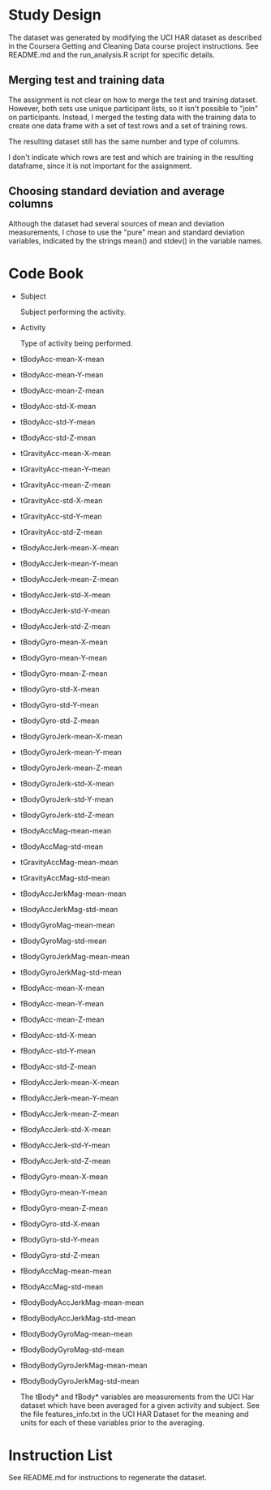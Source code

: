 Study Design
============

The dataset was generated by modifying the UCI HAR dataset as described in the Coursera Getting and Cleaning Data course project instructions.  See README.md and the run_analysis.R script for specific details.

Merging test and training data
------------------------------
The assignment is not clear on how to merge the test and training dataset.  However, both sets use unique participant lists, so it isn't possible to "join" on participants.  Instead, I merged the testing data with the training data to create one data frame with a set of test rows and a set of training rows.

The resulting dataset still has the same number and type of columns.

I don't indicate which rows are test and which are training in the resulting dataframe, since it is not important for the assignment.

Choosing standard deviation and average columns 
-----------------------------------------------
Although the dataset had several sources of mean and deviation measurements, I chose to use the "pure" mean and standard deviation variables, indicated by the strings mean() and stdev() in the variable names.


Code Book
=========

* Subject

  Subject performing the activity.  

* Activity
 
  Type of activity being performed.

* tBodyAcc-mean-X-mean
* tBodyAcc-mean-Y-mean
* tBodyAcc-mean-Z-mean
* tBodyAcc-std-X-mean
* tBodyAcc-std-Y-mean
* tBodyAcc-std-Z-mean
* tGravityAcc-mean-X-mean
* tGravityAcc-mean-Y-mean
* tGravityAcc-mean-Z-mean
* tGravityAcc-std-X-mean
* tGravityAcc-std-Y-mean
* tGravityAcc-std-Z-mean
* tBodyAccJerk-mean-X-mean
* tBodyAccJerk-mean-Y-mean
* tBodyAccJerk-mean-Z-mean
* tBodyAccJerk-std-X-mean
* tBodyAccJerk-std-Y-mean
* tBodyAccJerk-std-Z-mean
* tBodyGyro-mean-X-mean
* tBodyGyro-mean-Y-mean
* tBodyGyro-mean-Z-mean
* tBodyGyro-std-X-mean
* tBodyGyro-std-Y-mean
* tBodyGyro-std-Z-mean
* tBodyGyroJerk-mean-X-mean
* tBodyGyroJerk-mean-Y-mean
* tBodyGyroJerk-mean-Z-mean
* tBodyGyroJerk-std-X-mean
* tBodyGyroJerk-std-Y-mean
* tBodyGyroJerk-std-Z-mean
* tBodyAccMag-mean-mean
* tBodyAccMag-std-mean
* tGravityAccMag-mean-mean
* tGravityAccMag-std-mean
* tBodyAccJerkMag-mean-mean
* tBodyAccJerkMag-std-mean
* tBodyGyroMag-mean-mean
* tBodyGyroMag-std-mean
* tBodyGyroJerkMag-mean-mean
* tBodyGyroJerkMag-std-mean
* fBodyAcc-mean-X-mean
* fBodyAcc-mean-Y-mean
* fBodyAcc-mean-Z-mean
* fBodyAcc-std-X-mean
* fBodyAcc-std-Y-mean
* fBodyAcc-std-Z-mean
* fBodyAccJerk-mean-X-mean
* fBodyAccJerk-mean-Y-mean
* fBodyAccJerk-mean-Z-mean
* fBodyAccJerk-std-X-mean
* fBodyAccJerk-std-Y-mean
* fBodyAccJerk-std-Z-mean
* fBodyGyro-mean-X-mean
* fBodyGyro-mean-Y-mean
* fBodyGyro-mean-Z-mean
* fBodyGyro-std-X-mean
* fBodyGyro-std-Y-mean
* fBodyGyro-std-Z-mean
* fBodyAccMag-mean-mean
* fBodyAccMag-std-mean
* fBodyBodyAccJerkMag-mean-mean
* fBodyBodyAccJerkMag-std-mean
* fBodyBodyGyroMag-mean-mean
* fBodyBodyGyroMag-std-mean
* fBodyBodyGyroJerkMag-mean-mean
* fBodyBodyGyroJerkMag-std-mean

   The tBody* and fBody* variables are measurements from the UCI Har dataset which have been averaged for a given activity and subject.  See the file features_info.txt in the UCI HAR Dataset for the meaning and units for each of these variables prior to the averaging.
 

Instruction List
================
See README.md for instructions to regenerate the dataset.

